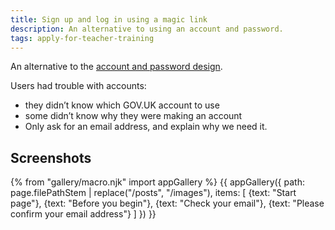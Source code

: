 ```yaml
---
title: Sign up and log in using a magic link
description: An alternative to using an account and password.
tags: apply-for-teacher-training
---
```

An alternative to the [account and password design](/apply-for-teacher-training/apply-june-2019/create-account).

Users had trouble with accounts:

* they didn’t know which GOV.UK account to use
* some didn’t know why they were making an account
* Only ask for an email address, and explain why we need it.

## Screenshots

{% from "gallery/macro.njk" import appGallery %}
{{ appGallery({
  path: page.filePathStem | replace("/posts", "/images"),
  items: [
    {text: "Start page"},
    {text: "Before you begin"},
    {text: "Check your email"},
    {text: "Please confirm your email address"}
  ]
}) }}
